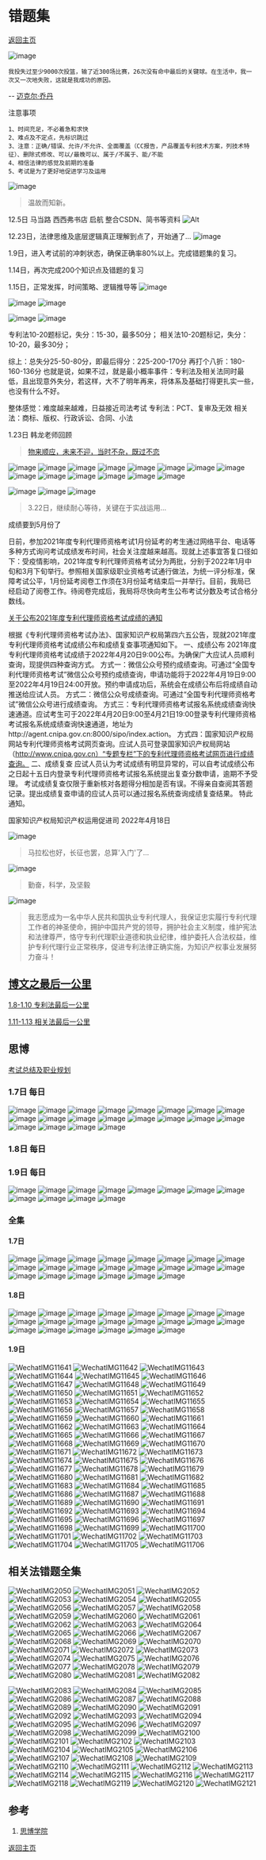 # 错题集
[返回主页](/)

![image](https://user-images.githubusercontent.com/42224627/149651356-311d85a4-b130-475f-ada2-f96673ed5717.png)
```
我投失过至少9000次投篮，输了近300场比赛，26次没有命中最后的关键球。在生活中，我一次又一次地失败，这就是我成功的原因。
```
-- [迈克尔·乔丹](https://news.ycombinator.com/item?id=29283402)


注意事项

```
1、时间充足，不必着急和求快
2、难点及不定点，先标识跳过
3、注意：正确/错误、允许/不允许、全面覆盖（CC报告，产品覆盖专利技术方案，列技术特征）、删除式修改、可以/最晚可以、属于/不属于、能/不能
4、相信法律的感觉及前期的准备
5、考试是为了更好地促进学习及运用
```

![image](https://user-images.githubusercontent.com/42224627/148513695-e0e75953-d234-4c38-a4d0-f3193b14b52a.png)
> 温故而知新。

12.5日 马当路 西西弗书店  启航 整合CSDN、简书等资料
![Alt](https://repobeats.axiom.co/api/embed/5da1971450e29a59a73c226368bafeb703dc6c9e.svg "Repobeats analytics image")

12.23日，法律思维及底层逻辑真正理解到点了，开始通了...
![image](https://user-images.githubusercontent.com/42224627/147200751-d726cb87-07b3-4698-9dd7-7776712b37a1.png)

1.9日，进入考试前的冲刺状态，确保正确率80%以上。完成错题集的复习。

1.14日，再次完成200个知识点及错题的复习

1.15日，正常发挥，时间策略、逻辑推导等
![image](https://user-images.githubusercontent.com/42224627/149644330-6dc783a7-8d49-469b-abd3-6a03a874da12.png)

![image](https://user-images.githubusercontent.com/42224627/149644326-ce4d0642-3964-433e-a32e-67f7623f3c17.png)
![image](https://user-images.githubusercontent.com/42224627/149644331-0d45d2b0-a7b2-4cce-aa17-13c01f352e78.png)

![image](https://user-images.githubusercontent.com/42224627/149644320-52966d36-9a8d-4866-b7e6-1ab7cbea987b.png)
![image](https://user-images.githubusercontent.com/42224627/149644323-d9d62302-1795-4bb8-a5e0-c2e4d8518fbf.png)

专利法10-20题标记，失分：15-30，最多50分；
相关法10-20题标记，失分：10-20，最多30分；

综上：总失分25-50-80分，即最后得分：225-200-170分 再打个八折：180-160-136分
也就是说，如果不过，就是最小概率事件：专利法及相关法同时最低，且出现意外失分，若这样，大不了明年再来，将体系及基础打得更扎实一些，也没有什么不好。

整体感觉：难度越来越难，日益接近司法考试
专利法：PCT、复审及无效
相关法：商标、版权、行政诉讼、合同、小法

1.23日 韩龙老师回顾

> [物来顺应，未来不迎，当时不杂，既过不恋](https://zhuanlan.zhihu.com/p/79918597)

![image](https://user-images.githubusercontent.com/42224627/150677576-2b5240f1-7679-4dce-a9c9-982267c1eb3d.png)
![image](https://user-images.githubusercontent.com/42224627/150677581-9225a07a-6b4a-40fb-8d8d-1cc4bae02170.png)
![image](https://user-images.githubusercontent.com/42224627/150677588-e2a70096-48c5-4a41-80da-b7c9f4cf6f9e.png)
![image](https://user-images.githubusercontent.com/42224627/150677592-ee6caab4-179a-499f-9dba-8c42d1c9b756.png)
![image](https://user-images.githubusercontent.com/42224627/150677599-adbcdba6-605d-4fa3-b568-753354041824.png)
![image](https://user-images.githubusercontent.com/42224627/150677603-aeafa770-8a75-4089-b8a8-6072a5e11839.png)
![image](https://user-images.githubusercontent.com/42224627/150677606-ccca652a-ddf1-428e-9df1-5309aea3ad57.png)
![image](https://user-images.githubusercontent.com/42224627/150677609-26ca0129-010c-46db-b44c-23be35b432d5.png)
![image](https://user-images.githubusercontent.com/42224627/150677612-80e43a3c-17e8-48ab-8c88-1ff94454c302.png)
![image](https://user-images.githubusercontent.com/42224627/150677614-0d6124f4-b34a-4ade-924e-26c1db490cbd.png)
![image](https://user-images.githubusercontent.com/42224627/150677617-b9a41c86-d295-4659-a081-5a7cc676484e.png)
![image](https://user-images.githubusercontent.com/42224627/150677619-0f9aae76-de54-42eb-8b34-04380616450c.png)
![image](https://user-images.githubusercontent.com/42224627/150677620-c53f339b-69aa-4a14-8cb6-f9520c174b57.png)
![image](https://user-images.githubusercontent.com/42224627/150677621-8928193a-77ce-44d2-a68b-52c9db150c53.png)

![image](https://user-images.githubusercontent.com/42224627/159701338-362242ae-b585-483d-99be-93558ff9deee.png)
![image](https://user-images.githubusercontent.com/42224627/159701349-13d9bc4f-a549-4121-9a72-2f90ae59e49a.png)
![image](https://user-images.githubusercontent.com/42224627/159700923-e194602d-f167-4f8a-853e-53a0cce056d6.png)
> 3.22日，继续耐心等待，关键在于实战运用...

成绩要到5月份了

日前，参加2021年度专利代理师资格考试1月份延考的考生通过网络平台、电话等多种方式询问考试成绩发布时间，社会关注度越来越高。现就上述事宜答复口径如下：受疫情影响，2021年度专利代理师资格考试分为两批，分别于2022年1月中旬和3月下旬举行。参照相关国家级职业资格考试通行做法，为统一评分标准，保障考试公平，1月份延考阅卷工作须在3月份延考结束后一并举行。目前，我局已经启动了阅卷工作。待阅卷完成后，我局将尽快向考生公布考试分数及考试合格分数线。

[关于公布2021年度专利代理师资格考试成绩的通知](https://mp.weixin.qq.com/s/t91bc4w1g_lJAblnWob_Yw)

根据《专利代理师资格考试办法》、国家知识产权局第四六五公告，现就2021年度专利代理师资格考试成绩公布和成绩复查事项通知如下。
一、成绩公布
2021年度专利代理师资格考试成绩于2022年4月20日9:00公布。为确保广大应试人员顺利查询，现提供四种查询方式。
方式一：微信公众号预约成绩查询。可通过“全国专利代理师资格考试”微信公众号预约成绩查询，申请功能将于2022年4月19日9:00至2022年4月19日24:00开放。预约申请成功后，系统会在成绩公布后将成绩自动推送给应试人员。
方式二：微信公众号成绩查询。可通过“全国专利代理师资格考试”微信公众号进行成绩查询。
方式三：专利代理师资格考试报名系统成绩查询快速通道。应试考生可于2022年4月20日9:00至4月21日19:00登录专利代理师资格考试报名系统成绩查询快速通道，地址为http://agent.cnipa.gov.cn:8000/sipo/index.action。
方式四：国家知识产权局网站专利代理师资格考试网页查询。应试人员可登录国家知识产权局网站（http://www.cnipa.gov.cn）“专题专栏”下的专利代理师资格考试网页进行成绩查询。
二、成绩复查
应试人员认为考试成绩有明显异常的，可以自考试成绩公布之日起十五日内登录专利代理师资格考试报名系统提出复查分数申请，逾期不予受理。
考试成绩复查仅限于重新核对各题得分相加是否有误。不得亲自查阅其答题记录。提出成绩复查申请的应试人员可以通过报名系统查询成绩复查结果。
特此通知。

国家知识产权局知识产权运用促进司
2022年4月18日

![image](https://user-images.githubusercontent.com/42224627/164570819-23bd9bcc-9bf6-4ec9-a8fe-9a6c4e16d75f.png)
> 马拉松也好，长征也罢，总算'入门'了...

![image](https://user-images.githubusercontent.com/42224627/164571065-0daf629f-856e-4eff-93a2-de641428b609.png)
> 勤奋，科学，及坚毅

![image](https://user-images.githubusercontent.com/42224627/161559075-0a22a1cc-6b4e-4619-a6c5-4f9fb9f2a5a3.png)
> 我志愿成为一名中华人民共和国执业专利代理人，我保证忠实履行专利代理工作者的神圣使命，拥护中国共产党的领导，拥护社会主义制度，维护宪法和法律尊严，恪守专利代理职业道德和执业纪律，维护委托人合法权益，维护专利代理行业正常秩序，促进专利法律正确实施，为知识产权事业发展努力奋斗！

## [博文之最后一公里]()

[1.8-1.10 专利法最后一公里](https://www.mysipo.com/relook/439)

[1.11-1.13 相关法最后一公里]()

## 思博

[考试总结及职业规划](https://www.mysipo.com/live/450)

### 1.7日 每日

![image](https://user-images.githubusercontent.com/42224627/148513771-be7977ac-74bc-4d47-a809-8359a02cc3ea.png)
![image](https://user-images.githubusercontent.com/42224627/148513781-a4d08946-4f8a-4eb7-8d63-bed7783617a8.png)
![image](https://user-images.githubusercontent.com/42224627/148513791-83b582e4-06c0-40fc-bf55-1c89cd8df2b9.png)
![image](https://user-images.githubusercontent.com/42224627/148513801-58dfdfe9-fec8-4947-b4cb-5c3c7e55e0cd.png)
![image](https://user-images.githubusercontent.com/42224627/148513807-a9c93ee6-d29d-4b0f-8443-2733af64ee69.png)
![image](https://user-images.githubusercontent.com/42224627/148513814-ce07b0f0-5f77-40ab-bb71-a293fa14c0f5.png)
![image](https://user-images.githubusercontent.com/42224627/148513821-fe00fe34-38d0-4ae8-96da-5dd57d5f3a1a.png)
![image](https://user-images.githubusercontent.com/42224627/148513838-eee75df4-2687-477c-a8b7-ba5ddebcb670.png)
![image](https://user-images.githubusercontent.com/42224627/148513842-84f07c15-c9b3-4da6-8c5a-1e7b07e4b8a7.png)
![image](https://user-images.githubusercontent.com/42224627/148513852-67b316e5-414f-4936-849f-2ce85c7f3ca4.png)
![image](https://user-images.githubusercontent.com/42224627/148513861-cbaa61ea-abf0-422a-82a8-fec9ee2d115a.png)
![image](https://user-images.githubusercontent.com/42224627/148513871-bf4f9cbf-1865-454a-920a-662ca6924fe8.png)
![image](https://user-images.githubusercontent.com/42224627/148513881-f460ad7c-6331-43c7-8d22-013399509720.png)
![image](https://user-images.githubusercontent.com/42224627/148513894-48fb4876-d9bc-493e-b25c-2e7c3ed1dc0b.png)
![image](https://user-images.githubusercontent.com/42224627/148513903-d4567ec1-0905-42b8-b971-f5e67c25c7dc.png)
![image](https://user-images.githubusercontent.com/42224627/148513908-4cd41189-3ae0-40dc-91f2-3a9cef4f6331.png)
![image](https://user-images.githubusercontent.com/42224627/148513915-742bcadc-b999-448b-b977-6a38d93bbfbf.png)
![image](https://user-images.githubusercontent.com/42224627/148513921-1b838af8-94fd-416d-8b9d-0317507f189b.png)
![image](https://user-images.githubusercontent.com/42224627/148513928-a627ab0e-65a6-4351-9804-888d27a5ea22.png)
![image](https://user-images.githubusercontent.com/42224627/148513937-d32e0b98-c87a-49ac-b797-1e42bf3880c1.png)

### 1.8日 每日



### 1.9日 每日

![image](https://user-images.githubusercontent.com/42224627/148666359-ba30c4a1-dc24-4478-be86-a175f96945ec.png)
![image](https://user-images.githubusercontent.com/42224627/148666362-c332f842-4728-4ae2-a832-e7ec04de1a34.png)
![image](https://user-images.githubusercontent.com/42224627/148666363-c55549ae-ed60-4b43-8ece-da2ad1b531bd.png)
![image](https://user-images.githubusercontent.com/42224627/148666369-69bfe855-f986-484f-9f86-d7ccbb920097.png)
![image](https://user-images.githubusercontent.com/42224627/148666370-bede19d5-647c-47de-a53a-b8df1a8b6719.png)
![image](https://user-images.githubusercontent.com/42224627/148666371-f60e0bbf-1b2d-4cff-a0e3-815ad4121adc.png)
![image](https://user-images.githubusercontent.com/42224627/148666373-755eff83-42d0-455b-9683-418dc2bb4366.png)
![image](https://user-images.githubusercontent.com/42224627/148666376-5dedd01f-fbd5-4065-8b34-ab7d1cb2ee85.png)
![image](https://user-images.githubusercontent.com/42224627/148666377-55a7f1f7-32ed-487c-a40d-511e5f4f8f4c.png)
![image](https://user-images.githubusercontent.com/42224627/148666378-e2089a24-5c43-4f68-a4a1-dff848da90d8.png)
![image](https://user-images.githubusercontent.com/42224627/148666382-6a1c2f8d-9116-422f-a5f0-b1a5b6c24cf0.png)
![image](https://user-images.githubusercontent.com/42224627/148666383-9f1d1081-5f75-41b6-91e7-09b7b589241b.png)


### 全集

#### 1.7日

![image](https://user-images.githubusercontent.com/42224627/148538178-965bc7f7-6919-44c1-be7f-75ec943acd8d.png)
![image](https://user-images.githubusercontent.com/42224627/148538188-9db37edb-e82c-487e-8931-f90847baa8be.png)
![image](https://user-images.githubusercontent.com/42224627/148538195-0215e60b-94ac-45b5-b934-678d13697677.png)
![image](https://user-images.githubusercontent.com/42224627/148538204-874bc3fe-5d6d-4054-a299-4bfad8090518.png)
![image](https://user-images.githubusercontent.com/42224627/148538208-d00ca4d0-e421-40a6-b8ef-fa79796f9269.png)
![image](https://user-images.githubusercontent.com/42224627/148538216-d7a62c02-9186-4d56-84bb-ad277fcb4749.png)
![image](https://user-images.githubusercontent.com/42224627/148538247-9bd0c1f5-7a00-4bfa-8a47-802fd3b77083.png)
![image](https://user-images.githubusercontent.com/42224627/148538253-83012f7c-afa5-4edb-b715-3646001290e2.png)
![image](https://user-images.githubusercontent.com/42224627/148538260-cb0b0537-c7e9-49fb-9d44-fc4b69308336.png)
![image](https://user-images.githubusercontent.com/42224627/148538269-363c97a0-09af-48af-bc17-7598d198d20a.png)
![image](https://user-images.githubusercontent.com/42224627/148538279-11d2fd2c-ddf4-41c9-b249-9299fc6ef916.png)
![image](https://user-images.githubusercontent.com/42224627/148538302-b2b292ef-e028-4a50-b8c8-3e27ac583032.png)
![image](https://user-images.githubusercontent.com/42224627/148538313-995e9f0c-7b48-4ba3-ae33-e7a7cea4f8ca.png)
![image](https://user-images.githubusercontent.com/42224627/148538319-f66056e1-ff8d-40f7-95bf-e1c663ab5254.png)
![image](https://user-images.githubusercontent.com/42224627/148538320-6f3fed34-a206-4722-8eeb-ffb5ef3e72a9.png)
![image](https://user-images.githubusercontent.com/42224627/148538328-96e91b4d-a51e-47e5-ac6b-077922b05127.png)
![image](https://user-images.githubusercontent.com/42224627/148538335-5d816cde-4efd-43dc-8e10-07b2e95c4073.png)
![image](https://user-images.githubusercontent.com/42224627/148538341-91ffebc1-2be7-41db-bae3-044a51b934fd.png)
![image](https://user-images.githubusercontent.com/42224627/148538347-3ab3f9a2-1861-410a-a848-4d141d1d0495.png)
![image](https://user-images.githubusercontent.com/42224627/148538354-15ead57f-544f-41c5-950d-fb4fcbc480de.png)
![image](https://user-images.githubusercontent.com/42224627/148538361-177a0e6f-4095-41fb-b3e1-6c78d0497806.png)
![image](https://user-images.githubusercontent.com/42224627/148538371-842a03a2-3480-441d-a0b7-15a396ea4a96.png)

#### 1.8日

![image](https://user-images.githubusercontent.com/42224627/148622015-d6d441ac-b6bb-42cd-ae5c-d243fcf74e13.png)
![image](https://user-images.githubusercontent.com/42224627/148622018-9334c555-7048-47b8-a261-bc551dc28310.png)
![image](https://user-images.githubusercontent.com/42224627/148622025-1e3b3997-c3a2-41e5-9c9d-b9032eb82897.png)
![image](https://user-images.githubusercontent.com/42224627/148622032-92631431-67e1-473b-8caa-f46a963b7541.png)
![image](https://user-images.githubusercontent.com/42224627/148622036-27365c92-46b6-4e7f-86fb-2abb4b5d7193.png)
![image](https://user-images.githubusercontent.com/42224627/148622040-23770848-df78-4c4e-a87f-937c4111abf7.png)
![image](https://user-images.githubusercontent.com/42224627/148622046-c9b7b81d-da86-403f-acb1-e4e0adda9dd2.png)
![image](https://user-images.githubusercontent.com/42224627/148622051-6dc6e266-bc03-44ac-9834-d9bcafd3e03d.png)
![image](https://user-images.githubusercontent.com/42224627/148622055-d1b8d2e0-3de4-4d62-9f53-62d050082f63.png)
![image](https://user-images.githubusercontent.com/42224627/148622058-7644789d-3fd7-49ff-9775-c74f224ea834.png)
![image](https://user-images.githubusercontent.com/42224627/148622063-d70e6a84-08a8-42f5-8256-7542d70bede5.png)
![image](https://user-images.githubusercontent.com/42224627/148622067-ed61ea78-1b81-4881-a638-d4fa0d0f3d8b.png)
![image](https://user-images.githubusercontent.com/42224627/148622069-b10c33b1-3e2d-4b29-865b-99d9ef7e54c3.png)
![image](https://user-images.githubusercontent.com/42224627/148622071-f8a4fad7-6218-4ab2-8420-7ef2d6ad1b2e.png)
![image](https://user-images.githubusercontent.com/42224627/148622078-8b7a3392-5bfb-4f25-9902-598f2cf24979.png)
![image](https://user-images.githubusercontent.com/42224627/148622082-3e704c00-82a7-4926-8ccc-8c6d7df08ba6.png)
![image](https://user-images.githubusercontent.com/42224627/148622085-719be60c-826b-4454-87d4-6f2ac7e0fde1.png)
![image](https://user-images.githubusercontent.com/42224627/148622089-1a6bbc4a-7508-4388-a5b0-33017b75dc55.png)
![image](https://user-images.githubusercontent.com/42224627/148622102-3bc73e2e-e8be-42ad-b25e-d27d88b40e29.png)
![image](https://user-images.githubusercontent.com/42224627/148622105-110dc558-6fea-4751-aca5-de9c5565bf13.png)
![image](https://user-images.githubusercontent.com/42224627/148622109-2a417134-a61b-432f-8804-58a901a7410a.png)
![image](https://user-images.githubusercontent.com/42224627/148622111-cee0fb57-5c88-4454-a106-071e1ba24635.png)

#### 1.9日

![WechatIMG11641](https://user-images.githubusercontent.com/42224627/148672688-15a62eaa-4be5-49a2-928d-20db5edd9907.jpeg)
![WechatIMG11642](https://user-images.githubusercontent.com/42224627/148672694-e789108e-8729-4498-ad51-fd8f6786b7eb.jpeg)
![WechatIMG11643](https://user-images.githubusercontent.com/42224627/148672696-d5eb6c53-a30b-4d51-a136-1156ff376738.jpeg)
![WechatIMG11644](https://user-images.githubusercontent.com/42224627/148672698-28c96579-3013-4641-9db4-4b8024e1dfc8.jpeg)
![WechatIMG11645](https://user-images.githubusercontent.com/42224627/148672699-1db68ec4-41d0-4cd8-90f2-21884ef491dd.jpeg)
![WechatIMG11646](https://user-images.githubusercontent.com/42224627/148672701-fe2936ae-afe1-4910-a2cc-2dc2fc5b8230.jpeg)
![WechatIMG11647](https://user-images.githubusercontent.com/42224627/148672702-75d0939e-d692-4d9a-a179-360d20a78563.jpeg)
![WechatIMG11648](https://user-images.githubusercontent.com/42224627/148672703-e5e4b4f2-f22b-430f-825f-bc92779590d9.jpeg)
![WechatIMG11649](https://user-images.githubusercontent.com/42224627/148672705-fb005c29-612c-49fe-ab20-d930ebe66147.jpeg)
![WechatIMG11650](https://user-images.githubusercontent.com/42224627/148672706-9e8e7e1c-c711-4c44-8493-e414318620d4.jpeg)
![WechatIMG11651](https://user-images.githubusercontent.com/42224627/148672707-2dce31d5-8edf-4aa6-9502-0a561bc2e631.jpeg)
![WechatIMG11652](https://user-images.githubusercontent.com/42224627/148672708-9990b804-e3c4-45a9-999c-c6d407dfadc7.jpeg)
![WechatIMG11653](https://user-images.githubusercontent.com/42224627/148672709-7a525dea-2f9a-4359-9aa8-09773f74d97c.jpeg)
![WechatIMG11654](https://user-images.githubusercontent.com/42224627/148672710-d54b63a3-08e3-446e-aca1-71ba85bf018b.jpeg)
![WechatIMG11655](https://user-images.githubusercontent.com/42224627/148672712-a29233f3-b41b-471c-b6d4-8569d80f3af8.jpeg)
![WechatIMG11656](https://user-images.githubusercontent.com/42224627/148672714-88478847-a6c4-4c5b-82e6-c3348d611975.jpeg)
![WechatIMG11657](https://user-images.githubusercontent.com/42224627/148672715-0395d8df-7d95-4091-8852-ede23f6e266c.jpeg)
![WechatIMG11658](https://user-images.githubusercontent.com/42224627/148672716-d27d8301-d9c9-4a5b-a2b2-43bc8154fade.jpeg)
![WechatIMG11659](https://user-images.githubusercontent.com/42224627/148672718-738fc615-face-49c6-b275-fb9e24d3b208.jpeg)
![WechatIMG11660](https://user-images.githubusercontent.com/42224627/148672720-1ace6a04-f4de-420f-bc2a-f3cd9abc0411.jpeg)
![WechatIMG11661](https://user-images.githubusercontent.com/42224627/148672721-2a0c42ea-2fef-423a-bb8f-eeb0fa96002e.jpeg)
![WechatIMG11662](https://user-images.githubusercontent.com/42224627/148672722-a6037145-7561-4705-bd46-714d03145bae.jpeg)
![WechatIMG11663](https://user-images.githubusercontent.com/42224627/148672724-a49a39ec-f5cb-4159-8e94-c0aa4c73bdee.jpeg)
![WechatIMG11664](https://user-images.githubusercontent.com/42224627/148672725-3d64a688-5c89-45c4-b837-ab813f1a407d.jpeg)
![WechatIMG11665](https://user-images.githubusercontent.com/42224627/148672727-22a0da18-5958-4995-bddd-189229f17822.jpeg)
![WechatIMG11666](https://user-images.githubusercontent.com/42224627/148672728-a5db33a1-6c5b-483f-a8e4-90e4509897a2.jpeg)
![WechatIMG11667](https://user-images.githubusercontent.com/42224627/148672729-7b94d06b-9e61-4bc9-8cc7-20a531424ee9.jpeg)
![WechatIMG11668](https://user-images.githubusercontent.com/42224627/148672731-4b882d6a-4ed3-4c9c-bcf5-1bbfafef81c9.jpeg)
![WechatIMG11669](https://user-images.githubusercontent.com/42224627/148672732-a4f3e633-68b2-4c3e-a422-cd2fa87525d0.jpeg)
![WechatIMG11670](https://user-images.githubusercontent.com/42224627/148672733-f07793e3-ecef-4034-bc74-3715314a937e.jpeg)
![WechatIMG11671](https://user-images.githubusercontent.com/42224627/148672734-2f63908b-8ba9-4048-8168-df675ef1c820.jpeg)
![WechatIMG11672](https://user-images.githubusercontent.com/42224627/148672735-1eac11f8-efed-4199-9532-ed4ce00c057f.jpeg)
![WechatIMG11673](https://user-images.githubusercontent.com/42224627/148672736-a5fd3e47-c32d-4bb3-a9c0-dfc547f56bf8.jpeg)
![WechatIMG11674](https://user-images.githubusercontent.com/42224627/148672740-c3d6d5f7-c6c0-43a7-b556-39f56b6dc847.jpeg)
![WechatIMG11675](https://user-images.githubusercontent.com/42224627/148672741-25415fd3-e3df-4261-b648-a6acd1c7d323.jpeg)
![WechatIMG11676](https://user-images.githubusercontent.com/42224627/148672743-2a4a210a-529c-4873-a999-66f87f36dc59.jpeg)
![WechatIMG11677](https://user-images.githubusercontent.com/42224627/148672746-6bd59b77-434b-47a9-9367-f24918027dcf.jpeg)
![WechatIMG11678](https://user-images.githubusercontent.com/42224627/148672749-a6e5e0cb-b23c-4cf9-a6a2-b2042f17740c.jpeg)
![WechatIMG11679](https://user-images.githubusercontent.com/42224627/148672750-b25eb523-9341-46f6-afba-30a01085e3b2.jpeg)
![WechatIMG11680](https://user-images.githubusercontent.com/42224627/148672752-7d8484ec-5fbb-4d3c-928c-43e6fe9a5563.jpeg)
![WechatIMG11681](https://user-images.githubusercontent.com/42224627/148672755-4a010319-2d2d-4599-b153-a7a1a0a10498.jpeg)
![WechatIMG11682](https://user-images.githubusercontent.com/42224627/148672758-73343572-4ddf-4889-8c68-42d18f0ce9d8.jpeg)
![WechatIMG11683](https://user-images.githubusercontent.com/42224627/148672759-33780d3a-7510-431f-99d7-8b6bf69727c2.jpeg)
![WechatIMG11684](https://user-images.githubusercontent.com/42224627/148672760-becace46-ff10-4b5d-97f0-1af80ae16bf9.jpeg)
![WechatIMG11685](https://user-images.githubusercontent.com/42224627/148672761-f50e32bd-7876-401e-b454-0b71fc772a38.jpeg)
![WechatIMG11686](https://user-images.githubusercontent.com/42224627/148672762-a79c23e5-d8b1-4e61-b285-550bf91785ad.jpeg)
![WechatIMG11687](https://user-images.githubusercontent.com/42224627/148672763-065f9b80-250a-431e-a031-e628657482d9.jpeg)
![WechatIMG11688](https://user-images.githubusercontent.com/42224627/148672764-c2fa4f57-d04e-49f2-a6d7-9a44a2da9c1a.jpeg)
![WechatIMG11689](https://user-images.githubusercontent.com/42224627/148672766-9a5e653a-7b5e-42bf-8014-c9ce8a029f8f.jpeg)
![WechatIMG11690](https://user-images.githubusercontent.com/42224627/148672771-5369c64f-f276-4282-b274-313d80081ff0.jpeg)
![WechatIMG11691](https://user-images.githubusercontent.com/42224627/148672772-ac0c4e06-20d7-4b42-8175-56b09e609423.jpeg)
![WechatIMG11692](https://user-images.githubusercontent.com/42224627/148672773-b983d5ee-d4f9-4aab-b205-e13bfa366b78.jpeg)
![WechatIMG11693](https://user-images.githubusercontent.com/42224627/148672777-871002b0-8c61-4690-b299-0563f5d9bb97.jpeg)
![WechatIMG11694](https://user-images.githubusercontent.com/42224627/148672778-b2999e5f-fd37-4f3f-a0f1-d31594fecac0.jpeg)
![WechatIMG11695](https://user-images.githubusercontent.com/42224627/148672781-ea5a74ab-61bb-405b-81c6-98b1f7bb0432.jpeg)
![WechatIMG11696](https://user-images.githubusercontent.com/42224627/148672783-e4623677-dc70-4996-bb31-d72a4ba19f68.jpeg)
![WechatIMG11697](https://user-images.githubusercontent.com/42224627/148672785-9feb36fe-1422-4ce6-aae5-31898f3f7eb5.jpeg)
![WechatIMG11698](https://user-images.githubusercontent.com/42224627/148672787-bfef6ccc-cef0-4853-956e-61b49065a3af.jpeg)
![WechatIMG11699](https://user-images.githubusercontent.com/42224627/148672788-a15790ec-3d2f-42f1-bea6-27fa8091e6fe.jpeg)
![WechatIMG11700](https://user-images.githubusercontent.com/42224627/148672789-72813b08-305f-444e-9b43-7285e9ca7002.jpeg)
![WechatIMG11701](https://user-images.githubusercontent.com/42224627/148672791-cbf5d816-8bed-492e-8e03-33f38df8f4ef.jpeg)
![WechatIMG11702](https://user-images.githubusercontent.com/42224627/148672792-e9ae78d6-c05b-4fb4-8d3b-deebac3c00c6.jpeg)
![WechatIMG11703](https://user-images.githubusercontent.com/42224627/148672793-7bb3ef06-0b4d-4aa6-916d-54d3fcef3f4b.jpeg)
![WechatIMG11704](https://user-images.githubusercontent.com/42224627/148672794-c89dec60-824d-4e0e-9773-1aa43cde54a1.jpeg)
![WechatIMG11705](https://user-images.githubusercontent.com/42224627/148672796-86c3cde0-6be9-4a64-b8b7-8ea3cd100db8.jpeg)
![WechatIMG11706](https://user-images.githubusercontent.com/42224627/148672797-731dbbf0-1a06-42eb-aeba-691e96b79085.jpeg)

## 相关法错题全集

![WechatIMG2050](https://user-images.githubusercontent.com/42224627/148673990-0ba350f8-fbda-46fa-99ef-31f1a60d5c28.jpeg)
![WechatIMG2051](https://user-images.githubusercontent.com/42224627/148673994-aad888ee-f378-45d6-99de-8fd5b6466f98.jpeg)
![WechatIMG2052](https://user-images.githubusercontent.com/42224627/148673999-c9be9072-b490-4f40-8135-79e598254041.jpeg)
![WechatIMG2053](https://user-images.githubusercontent.com/42224627/148674003-c63baee6-2b2f-4fa5-a12d-ff82125c0e1d.jpeg)
![WechatIMG2054](https://user-images.githubusercontent.com/42224627/148674004-c525bd7b-f863-499f-9995-22370fc85fbe.jpeg)
![WechatIMG2055](https://user-images.githubusercontent.com/42224627/148674005-63d0ddca-9e10-4228-ad69-bf5a3252adf5.jpeg)
![WechatIMG2056](https://user-images.githubusercontent.com/42224627/148674007-875ca788-0080-4c0b-905e-8d63940e48db.jpeg)
![WechatIMG2057](https://user-images.githubusercontent.com/42224627/148674010-fe5f1b02-b276-478a-9f15-cdd423baa2fe.jpeg)
![WechatIMG2058](https://user-images.githubusercontent.com/42224627/148674012-91a03591-94fb-4007-88c4-6b93ec91d38b.jpeg)
![WechatIMG2059](https://user-images.githubusercontent.com/42224627/148674013-04a94bad-b930-4e3b-a6c3-ec4cdaa67835.jpeg)
![WechatIMG2060](https://user-images.githubusercontent.com/42224627/148674018-b2104d72-dad3-43dc-b2dd-bcd7f24a9885.jpeg)
![WechatIMG2061](https://user-images.githubusercontent.com/42224627/148674019-1e46b437-c085-46cc-8f86-51c79e1794d7.jpeg)
![WechatIMG2062](https://user-images.githubusercontent.com/42224627/148674020-1123674d-49b9-43d6-913b-4b59bc787f0f.jpeg)
![WechatIMG2063](https://user-images.githubusercontent.com/42224627/148674021-4b4d95f8-b31c-4ded-a201-bf3e77912833.jpeg)
![WechatIMG2064](https://user-images.githubusercontent.com/42224627/148674023-c69f17e9-7d3a-4c2e-b8ed-6dd52a569485.jpeg)
![WechatIMG2065](https://user-images.githubusercontent.com/42224627/148674024-6aa2a264-6bae-418d-b2b3-278481a7ec6f.jpeg)
![WechatIMG2066](https://user-images.githubusercontent.com/42224627/148674025-10325f35-6244-4427-96d0-48546d9d7c4d.jpeg)
![WechatIMG2067](https://user-images.githubusercontent.com/42224627/148674028-5b6b7a63-8478-4e9a-91f5-164b04813ac9.jpeg)
![WechatIMG2068](https://user-images.githubusercontent.com/42224627/148674030-d2f94d70-25e8-4bcd-911d-2e3498691ef0.jpeg)
![WechatIMG2069](https://user-images.githubusercontent.com/42224627/148674031-e1d71a5d-7926-4805-b950-1918fe9f5e0a.jpeg)
![WechatIMG2070](https://user-images.githubusercontent.com/42224627/148674032-2ee29503-959f-4a27-adf3-167634d6fa80.jpeg)
![WechatIMG2071](https://user-images.githubusercontent.com/42224627/148674033-76092c0a-c75b-46fc-8fce-9f9dcd43b703.jpeg)
![WechatIMG2072](https://user-images.githubusercontent.com/42224627/148674036-003ba733-af32-4700-98bc-7815cee9017e.jpeg)
![WechatIMG2073](https://user-images.githubusercontent.com/42224627/148674040-5069cddf-7a7b-48ac-9ada-2bbe169e3025.jpeg)
![WechatIMG2074](https://user-images.githubusercontent.com/42224627/148674041-e1418982-8826-4f1b-ae99-49349c8053a4.jpeg)
![WechatIMG2075](https://user-images.githubusercontent.com/42224627/148674043-c2762876-ac11-4393-aba6-530560d47dd3.jpeg)
![WechatIMG2076](https://user-images.githubusercontent.com/42224627/148674047-922b3899-2014-42f7-894a-77afdf5c065e.jpeg)
![WechatIMG2077](https://user-images.githubusercontent.com/42224627/148674049-5ab3702e-3085-4826-98e0-82dd3712b733.jpeg)
![WechatIMG2078](https://user-images.githubusercontent.com/42224627/148674050-35ba8080-4f67-456f-9bcc-c0e707e15c25.jpeg)
![WechatIMG2079](https://user-images.githubusercontent.com/42224627/148674052-e61b0ccc-b400-46ca-a4ff-2e8464157896.jpeg)
![WechatIMG2080](https://user-images.githubusercontent.com/42224627/148674053-3113559b-5c7a-47fa-9558-50ad4a46cc9e.jpeg)
![WechatIMG2081](https://user-images.githubusercontent.com/42224627/148674054-8b816f5c-5df0-4b69-9586-2becea36341a.jpeg)
![WechatIMG2082](https://user-images.githubusercontent.com/42224627/148674055-6fe323b3-5487-43aa-aa77-8325cef95139.jpeg)

![WechatIMG2083](https://user-images.githubusercontent.com/42224627/148676356-baac7169-eeb2-47b5-8360-9523f41263e9.jpeg)
![WechatIMG2084](https://user-images.githubusercontent.com/42224627/148676362-c95927d5-0ed7-4dbe-a89f-c6615dbd74ce.jpeg)
![WechatIMG2085](https://user-images.githubusercontent.com/42224627/148676364-78416fa0-2059-4ea3-8d72-cfcc447eff93.jpeg)
![WechatIMG2086](https://user-images.githubusercontent.com/42224627/148676365-2ec5ae68-4ee1-4304-9944-3f3a60a13904.jpeg)
![WechatIMG2087](https://user-images.githubusercontent.com/42224627/148676366-92ae166e-4761-48e4-9927-603aef6aee0e.jpeg)
![WechatIMG2088](https://user-images.githubusercontent.com/42224627/148676367-5c87cfa3-6032-42e6-83f1-efc36e81b11b.jpeg)
![WechatIMG2089](https://user-images.githubusercontent.com/42224627/148676369-fa202ecf-e6c0-494e-94e8-79812ea926ef.jpeg)
![WechatIMG2090](https://user-images.githubusercontent.com/42224627/148676370-bd7984f7-d3e2-4449-a24c-692666edf945.jpeg)
![WechatIMG2091](https://user-images.githubusercontent.com/42224627/148676372-4d921dc5-cbf9-44c5-bc21-764bbc6a265f.jpeg)
![WechatIMG2092](https://user-images.githubusercontent.com/42224627/148676373-c8eb931e-77d8-4776-b4c0-8ee42ef52b4e.jpeg)
![WechatIMG2093](https://user-images.githubusercontent.com/42224627/148676375-09c46d01-cc13-4823-bec4-95361aadb8db.jpeg)
![WechatIMG2094](https://user-images.githubusercontent.com/42224627/148676377-33ef3934-70e7-4c0b-9667-54e5cfb1a1d8.jpeg)
![WechatIMG2095](https://user-images.githubusercontent.com/42224627/148676379-255fd1c3-8e65-44d2-ad56-a8187b521c2a.jpeg)
![WechatIMG2096](https://user-images.githubusercontent.com/42224627/148676381-c184ef4c-f86a-44e7-a368-b81d1ee5e7d5.jpeg)
![WechatIMG2097](https://user-images.githubusercontent.com/42224627/148676383-e3da711b-270b-4cc7-b6bc-41d76d8c3011.jpeg)
![WechatIMG2098](https://user-images.githubusercontent.com/42224627/148676386-82f74a5e-4959-4eb1-b033-dd0d7922afde.jpeg)
![WechatIMG2099](https://user-images.githubusercontent.com/42224627/148676389-cd8507c2-a801-4e1a-a51d-1e46f343676c.jpeg)
![WechatIMG2100](https://user-images.githubusercontent.com/42224627/148676391-fd6c79d8-0975-409a-b73d-9726de445bd7.jpeg)
![WechatIMG2101](https://user-images.githubusercontent.com/42224627/148676395-1599a1ce-aa81-4dd3-b68d-f6cf26cf9bf7.jpeg)
![WechatIMG2102](https://user-images.githubusercontent.com/42224627/148676396-a4360fd6-f59a-4b46-a471-d2ec1a1d6868.jpeg)
![WechatIMG2103](https://user-images.githubusercontent.com/42224627/148676400-f1fceca8-6300-41db-aab1-b6499a892f71.jpeg)
![WechatIMG2104](https://user-images.githubusercontent.com/42224627/148676404-5e2aedaa-ac40-40dd-9342-1af6254f3bd8.jpeg)
![WechatIMG2105](https://user-images.githubusercontent.com/42224627/148676406-54ce2c63-db17-4b82-8895-1110003049e7.jpeg)
![WechatIMG2106](https://user-images.githubusercontent.com/42224627/148676408-ee330551-d811-4619-8bca-7e8b83dadb01.jpeg)
![WechatIMG2107](https://user-images.githubusercontent.com/42224627/148676410-98a6223c-6520-4a18-85ca-08adb6d219ac.jpeg)
![WechatIMG2108](https://user-images.githubusercontent.com/42224627/148676412-f2cc9d64-c1c6-4095-9f71-23dc8f3e9cd6.jpeg)
![WechatIMG2109](https://user-images.githubusercontent.com/42224627/148676413-d09a1552-f513-4723-b1da-5f1f838dd87f.jpeg)
![WechatIMG2110](https://user-images.githubusercontent.com/42224627/148676415-7b411b61-48ab-4544-a2d5-272248a8fac2.jpeg)
![WechatIMG2111](https://user-images.githubusercontent.com/42224627/148676418-e5329891-fd50-46f9-b427-c7fd7c96c9ba.jpeg)
![WechatIMG2112](https://user-images.githubusercontent.com/42224627/148676420-ba90788c-a939-4740-9ad1-8c95bd5c9468.jpeg)
![WechatIMG2113](https://user-images.githubusercontent.com/42224627/148676424-86cc5eed-fb59-4e54-be16-d5e88223c661.jpeg)
![WechatIMG2114](https://user-images.githubusercontent.com/42224627/148676428-6fd42e9c-b4e0-49c6-9b09-d80df5d8b9b0.jpeg)
![WechatIMG2115](https://user-images.githubusercontent.com/42224627/148676429-7184e70e-7600-4334-b38e-f8f1345d08fd.jpeg)
![WechatIMG2116](https://user-images.githubusercontent.com/42224627/148676431-cf041d9c-c60a-4c1b-b885-fe62f314caa9.jpeg)
![WechatIMG2117](https://user-images.githubusercontent.com/42224627/148676432-e99ae4c1-384d-42a8-91af-a499b7984a81.jpeg)
![WechatIMG2118](https://user-images.githubusercontent.com/42224627/148676435-c19d0dee-e939-4d9b-bcf7-1f5edd1bbd43.jpeg)
![WechatIMG2119](https://user-images.githubusercontent.com/42224627/148676436-93d63d38-e1c0-453a-b242-743fe927b451.jpeg)
![WechatIMG2120](https://user-images.githubusercontent.com/42224627/148676438-a65cb8cd-7882-43e7-a5f1-25312f3fcf17.jpeg)
![WechatIMG2121](https://user-images.githubusercontent.com/42224627/148676439-9c139d89-d6c8-40a0-9a01-297cfb220cb2.jpeg)

## 参考

1. [思博学院](https://www.mysipo.com/relook/439)

[返回主页](/)
